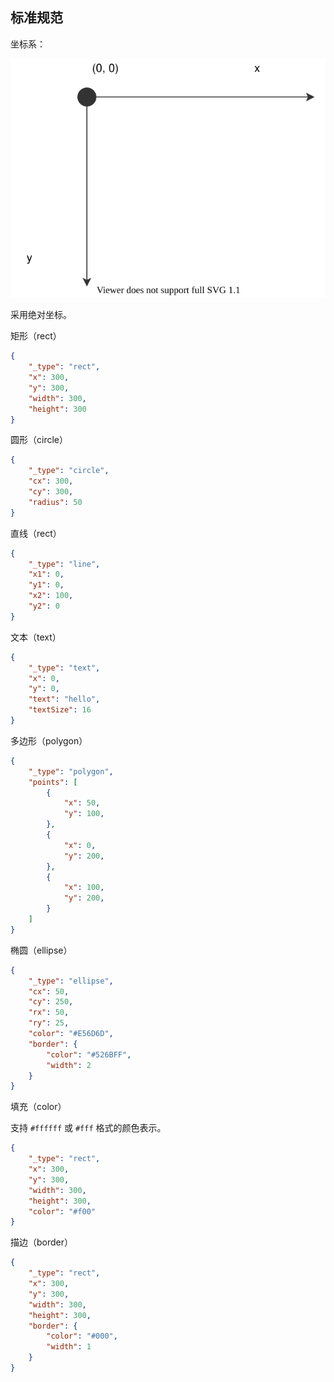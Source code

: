 ## 标准规范

坐标系：

![](./images/coord.svg)

采用绝对坐标。

矩形（rect）

```json
{
    "_type": "rect",
    "x": 300,
    "y": 300,
    "width": 300,
    "height": 300
}
```

圆形（circle）

```json
{
    "_type": "circle",
    "cx": 300,
    "cy": 300,
    "radius": 50
}
```

直线（rect）

```json
{
    "_type": "line",
    "x1": 0,
    "y1": 0,
    "x2": 100,
    "y2": 0
}
```

文本（text）

```json
{
    "_type": "text",
    "x": 0,
    "y": 0,
    "text": "hello",
    "textSize": 16
}
```

多边形（polygon）

```json
{
    "_type": "polygon",
    "points": [
        {
            "x": 50,
            "y": 100,
        },
        {
            "x": 0,
            "y": 200,
        },
        {
            "x": 100,
            "y": 200,
        }
    ]
}
```

椭圆（ellipse）

```json
{
    "_type": "ellipse",
    "cx": 50,
    "cy": 250,
    "rx": 50,
    "ry": 25,
    "color": "#E56D6D",
    "border": {
        "color": "#526BFF",
        "width": 2
    }
}
```

填充（color）

支持 `#ffffff` 或 `#fff` 格式的颜色表示。

```json
{
    "_type": "rect",
    "x": 300,
    "y": 300,
    "width": 300,
    "height": 300,
    "color": "#f00"
}
```

描边（border）

```json
{
    "_type": "rect",
    "x": 300,
    "y": 300,
    "width": 300,
    "height": 300,
    "border": {
        "color": "#000",
        "width": 1
    }
}
```
